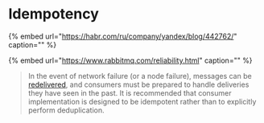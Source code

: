 # Idempotency

{% embed url="https://habr.com/ru/company/yandex/blog/442762/" caption="" %}

{% embed url="https://www.rabbitmq.com/reliability.html" caption="" %}

> In the event of network failure \(or a node failure\), messages can be [redelivered](https://www.rabbitmq.com/consumers.html#message-properties), and consumers must be prepared to handle deliveries they have seen in the past. It is recommended that consumer implementation is designed to be idempotent rather than to explicitly perform deduplication.

